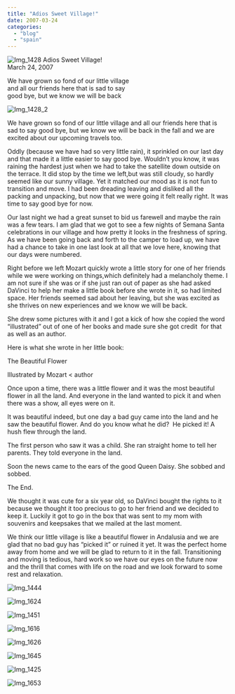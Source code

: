 ```yaml
---
title: "Adios Sweet Village!"
date: 2007-03-24
categories: 
  - "blog"
  - "spain"
---
```


 ![Img_1428](https://pub-ac94b3f306b24c0dba4238943c97f2e1.r2.dev/photos/uncategorized/2008/04/08/img_1428.png) Adios Sweet Village!  
March 24, 2007

We have grown so fond of our little village  
and all our friends here that is sad to say  
good bye, but we know we will be back

<!--more-->

![Img_1428_2](https://pub-ac94b3f306b24c0dba4238943c97f2e1.r2.dev/photos/uncategorized/2008/04/08/img_1428_2.png)

We have grown so fond of our little village and all our friends here that is sad to say good bye, but we know we will be back in the fall and we are excited about our upcoming travels too.

Oddly (because we have had so very little rain), it sprinkled on our last day and that made it a little easier to say good bye. Wouldn’t you know, it was raining the hardest just when we had to take the satellite down outside on the terrace. It did stop by the time we left,but was still cloudy, so hardly seemed like our sunny village. Yet it matched our mood as it is not fun to transition and move. I had been dreading leaving and disliked all the packing and unpacking, but now that we were going it felt really right. It was time to say good bye for now.

Our last night we had a great sunset to bid us farewell and maybe the rain was a few tears. I am glad that we got to see a few nights of Semana Santa celebrations in our village and how pretty it looks in the freshness of spring. As we have been going back and forth to the camper to load up, we have had a chance to take in one last look at all that we love here, knowing that our days were numbered.

Right before we left Mozart quickly wrote a little story for one of her friends while we were working on things,which definitely had a melancholy theme. I am not sure if she was or if she just ran out of paper as she had asked DaVinci to help her make a little book before she wrote in it, so had limited space. Her friends seemed sad about her leaving, but she was excited as she thrives on new experiences and we know we will be back.

She drew some pictures with it and I got a kick of how she copied the word “illustrated” out of one of her books and made sure she got credit  for that as well as an author.

Here is what she wrote in her little book:

The Beautiful Flower

Illustrated by Mozart < author

Once upon a time, there was a little flower and it was the most beautiful flower in all the land. And everyone in the land wanted to pick it and when there was a show, all eyes were on it.

It was beautiful indeed, but one day a bad guy came into the land and he saw the beautiful flower. And do you know what he did?  He picked it! A hush flew through the land.

The first person who saw it was a child. She ran straight home to tell her parents. They told everyone in the land.

Soon the news came to the ears of the good Queen Daisy. She sobbed and sobbed.

The End.

We thought it was cute for a six year old, so DaVinci bought the rights to it because we thought it too precious to go to her friend and we decided to keep it. Luckily it got to go in the box that was sent to my mom with souvenirs and keepsakes that we mailed at the last moment.

We think our little village is like a beautiful flower in Andalusia and we are glad that no bad guy has “picked it” or ruined it yet. It was the perfect home away from home and we will be glad to return to it in the fall. Transitioning and moving is tedious, hard work so we have our eyes on the future now and the thrill that comes with life on the road and we look forward to some rest and relaxation.

![Img_1444](https://pub-ac94b3f306b24c0dba4238943c97f2e1.r2.dev/photos/uncategorized/2008/04/08/img_1444.png)

![Img_1624](https://pub-ac94b3f306b24c0dba4238943c97f2e1.r2.dev/photos/uncategorized/2008/04/08/img_1624.png)

![Img_1451](https://pub-ac94b3f306b24c0dba4238943c97f2e1.r2.dev/photos/uncategorized/2008/04/08/img_1451.png)

![Img_1616](https://pub-ac94b3f306b24c0dba4238943c97f2e1.r2.dev/photos/uncategorized/2008/04/08/img_1616.png)

![Img_1626](https://pub-ac94b3f306b24c0dba4238943c97f2e1.r2.dev/photos/uncategorized/2008/04/08/img_1626.png)

![Img_1645](https://pub-ac94b3f306b24c0dba4238943c97f2e1.r2.dev/photos/uncategorized/2008/04/08/img_1645.png)

![Img_1425](https://pub-ac94b3f306b24c0dba4238943c97f2e1.r2.dev/photos/uncategorized/2008/04/08/img_1425.png)

![Img_1653](https://pub-ac94b3f306b24c0dba4238943c97f2e1.r2.dev/photos/uncategorized/2008/04/08/img_1653.png)
